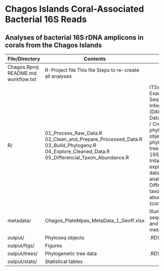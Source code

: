 # Chagos Islands Coral-Associated Bacterial 16S Reads
## Analyses of bacterial 16S rDNA amplicons in corals from the Chagos Islands

|  File/Directory                     |  Contents                                                                                                                                    | Info                                                                                                                                                                                                  |
|-------------------------------------|----------------------------------------------------------------------------------------------------------------------------------------------|-------------------------------------------------------------------------------------------------------------------------------------------------------------------------------------------------------|
| Chagos.Rproj README.md workflow.txt | R-Project file This file Steps to re-create all analyses                                                                                     |                                                                                                                                                                                                       |
| R/                                  | 01_Process_Raw_Data.R 02_Clean_and_Prepare_Processed_Data.R 03_Build_Phylogeny.R 04_Explore_Cleaned_Data.R 05_Differencial_Taxon_Abundance.R | ITSxpress / Exact Sequence Inference (DADA2) Data Tidying / Create phyloseq object Build phylogenetic tree from 16S reads Inital exploratory data analyses Differential taxonomic abundance (corncob) |
| metadata/                           | Chagos_PlateMpas_MetaData_1_Geoff.xlsx                                                                                                       | Illumina sequencing and sample metadata                                                                                                                                                               |
| output/                             | Phyloseq objects                                                                                                                             | .RDS files                                                                                                                                                                                            |
| output/figs/                        | Figures                                                                                                                                      |                                                                                                                                                                                                       |
| output/trees/                       | Phylogenetic tree data                                                                                                                       | .RDS files                                                                                                                                                                                            |
| output/stats/                       | Statistical tables                                                                                                                           |                                                                                                                                                                                                       |
